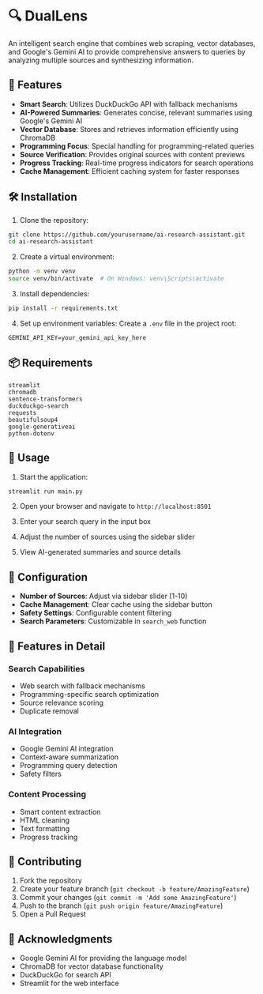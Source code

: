 





# 🔍 DualLens

An intelligent search engine that combines web scraping, vector databases, and Google's Gemini AI to provide comprehensive answers to queries by analyzing multiple sources and synthesizing information.

## 🌟 Features

- **Smart Search**: Utilizes DuckDuckGo API with fallback mechanisms
- **AI-Powered Summaries**: Generates concise, relevant summaries using Google's Gemini AI
- **Vector Database**: Stores and retrieves information efficiently using ChromaDB
- **Programming Focus**: Special handling for programming-related queries
- **Source Verification**: Provides original sources with content previews
- **Progress Tracking**: Real-time progress indicators for search operations
- **Cache Management**: Efficient caching system for faster responses

## 🛠️ Installation

1. Clone the repository:
```bash
git clone https://github.com/yourusername/ai-research-assistant.git
cd ai-research-assistant
```

2. Create a virtual environment:
```bash
python -m venv venv
source venv/bin/activate  # On Windows: venv\Scripts\activate
```

3. Install dependencies:
```bash
pip install -r requirements.txt
```

4. Set up environment variables:
Create a `.env` file in the project root:
```plaintext
GEMINI_API_KEY=your_gemini_api_key_here
```

## 📦 Requirements

```plaintext
streamlit
chromadb
sentence-transformers
duckduckgo-search
requests
beautifulsoup4
google-generativeai
python-dotenv
```

## 🚀 Usage

1. Start the application:
```bash
streamlit run main.py
```

2. Open your browser and navigate to `http://localhost:8501`

3. Enter your search query in the input box

4. Adjust the number of sources using the sidebar slider

5. View AI-generated summaries and source details

## 🔧 Configuration

- **Number of Sources**: Adjust via sidebar slider (1-10)
- **Cache Management**: Clear cache using the sidebar button
- **Safety Settings**: Configurable content filtering
- **Search Parameters**: Customizable in `search_web` function

## 🎯 Features in Detail

### Search Capabilities
- Web search with fallback mechanisms
- Programming-specific search optimization
- Source relevance scoring
- Duplicate removal

### AI Integration
- Google Gemini AI integration
- Context-aware summarization
- Programming query detection
- Safety filters

### Content Processing
- Smart content extraction
- HTML cleaning
- Text formatting
- Progress tracking

## 🤝 Contributing

1. Fork the repository
2. Create your feature branch (`git checkout -b feature/AmazingFeature`)
3. Commit your changes (`git commit -m 'Add some AmazingFeature'`)
4. Push to the branch (`git push origin feature/AmazingFeature`)
5. Open a Pull Request

## 🙏 Acknowledgments

- Google Gemini AI for providing the language model
- ChromaDB for vector database functionality
- DuckDuckGo for search API
- Streamlit for the web interface

